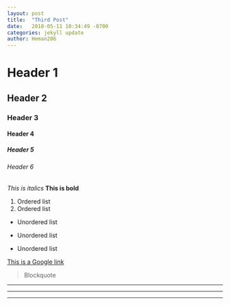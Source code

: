 ```yaml
---
layout: post
title:  "Third Post"
date:   2018-05-11 10:34:49 -0700
categories: jekyll update
author: Heman206
---
```


# Header 1
## Header 2
### Header 3
#### Header 4
##### Header 5
###### Header 6

*This is italics*
**This is bold**

1. Ordered list
2. Ordered list

* Unordered list
- Unordered list
+ Unordered list

[This is a Google link](https://www.google.com)

> Blockquote

---
***
___
